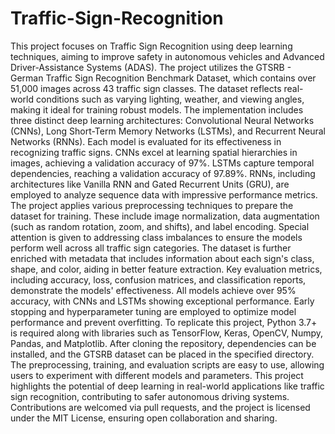 # Traffic-Sign-Recognition
This project focuses on Traffic Sign Recognition using deep learning techniques, aiming to improve safety in autonomous vehicles and Advanced Driver-Assistance Systems (ADAS). The project utilizes the GTSRB - German Traffic Sign Recognition Benchmark Dataset, which contains over 51,000 images across 43 traffic sign classes. The dataset reflects real-world conditions such as varying lighting, weather, and viewing angles, making it ideal for training robust models.  The implementation includes three distinct deep learning architectures: Convolutional Neural Networks (CNNs), Long Short-Term Memory Networks (LSTMs), and Recurrent Neural Networks (RNNs). Each model is evaluated for its effectiveness in recognizing traffic signs. CNNs excel at learning spatial hierarchies in images, achieving a validation accuracy of 97%. LSTMs capture temporal dependencies, reaching a validation accuracy of 97.89%. RNNs, including architectures like Vanilla RNN and Gated Recurrent Units (GRU), are employed to analyze sequence data with impressive performance metrics.  The project applies various preprocessing techniques to prepare the dataset for training. These include image normalization, data augmentation (such as random rotation, zoom, and shifts), and label encoding. Special attention is given to addressing class imbalances to ensure the models perform well across all traffic sign categories. The dataset is further enriched with metadata that includes information about each sign's class, shape, and color, aiding in better feature extraction.  Key evaluation metrics, including accuracy, loss, confusion matrices, and classification reports, demonstrate the models' effectiveness. All models achieve over 95% accuracy, with CNNs and LSTMs showing exceptional performance. Early stopping and hyperparameter tuning are employed to optimize model performance and prevent overfitting.  To replicate this project, Python 3.7+ is required along with libraries such as TensorFlow, Keras, OpenCV, Numpy, Pandas, and Matplotlib. After cloning the repository, dependencies can be installed, and the GTSRB dataset can be placed in the specified directory. The preprocessing, training, and evaluation scripts are easy to use, allowing users to experiment with different models and parameters.  This project highlights the potential of deep learning in real-world applications like traffic sign recognition, contributing to safer autonomous driving systems. Contributions are welcomed via pull requests, and the project is licensed under the MIT License, ensuring open collaboration and sharing.
